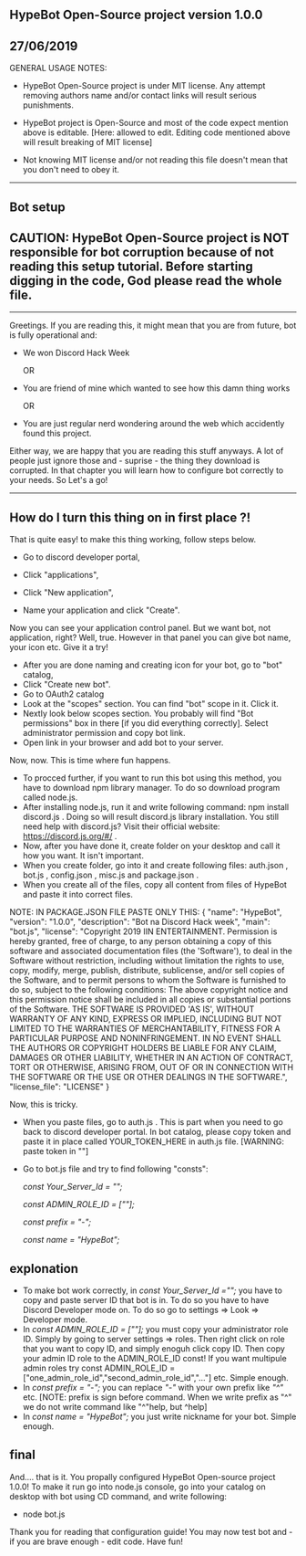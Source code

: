 HypeBot Open-Source project version 1.0.0
-----------------------------------------
27/06/2019
-----------------------------------------

GENERAL USAGE NOTES:
- HypeBot Open-Source project is under MIT license. Any attempt removing authors name and/or contact links will result serious punishments.

- HypeBot project is Open-Source and most of the code expect mention above is editable. [Here: allowed to edit. Editing code mentioned above will result breaking of MIT license]

- Not knowing MIT license and/or not reading this file doesn't mean that you don't need to obey it.
---------------------------------------------------------------------------------------------------------------------------------------------------------------------------------------------------------------------------------------------------------------------------------------------------------------------------------------------------------------------------------------------------------
Bot setup
---------------------------------------------
CAUTION: HypeBot Open-Source project is NOT responsible for bot corruption because of not reading this setup tutorial. Before starting digging in the code, God please read the whole file. 
-----------
---------------------------
Greetings. If you are reading this, it might mean that you are from future, bot is fully operational and:
- We won Discord Hack Week
  
  OR

- You are friend of mine which wanted to see how this damn thing works

  OR


- You are just regular nerd wondering around the web which accidently found this project.

Either way, we are happy that you are reading this stuff anyways. A lot of people just ignore those and - suprise - the thing they download is corrupted. In that chapter you will learn how to configure bot correctly to your needs. So Let's a go!

--------------
How do I turn this thing on in first place ?!
-----

That is quite easy! to make this thing working, follow steps below.


- Go to discord developer portal,

- Click "applications",

- Click "New application",

- Name your application and click "Create".

Now you can see your application control panel. But we want bot, not application, right? Well, true. However in that panel you can give bot name, your icon etc. Give it a try!

- After you are done naming and creating icon for your bot, go to "bot" catalog,
- Click "Create new bot".
- Go to OAuth2 catalog
- Look at the "scopes" section. You can find "bot" scope in it. Click it.
- Nextly look below scopes section. You probably will find "Bot permissions" box in there [if you did everything correctly]. Select administrator permission and copy bot link.
- Open link in your browser and add bot to your server.

Now, now. This is time where fun happens.

- To procced further, if you want to run this bot using this method, you have to download npm library manager. To do so download program called node.js.
- After installing node.js, run it and write following command: npm install discord.js . Doing so will result discord.js library installation. You still need help with discord.js? Visit their official website: https://discord.js.org/#/ .
- Now, after you have done it, create folder on your desktop and call it how you want. It isn't important.
- When you create folder, go into it and create following files: auth.json , bot.js , config.json , misc.js and package.json .
- When you create all of the files, copy all content from files of HypeBot and paste it into correct files.

NOTE: IN PACKAGE.JSON FILE PASTE ONLY THIS:
{
  "name": "HypeBot",
  "version": "1.0.0",
  "description": "Bot na Discord Hack week",
  "main": "bot.js",
  "license": "Copyright 2019 IIN ENTERTAINMENT. Permission is hereby granted, free of charge, to any person obtaining a copy of this software and associated documentation files (the 'Software'), to deal in the Software without restriction, including without limitation the rights to use, copy, modify, merge, publish, distribute, sublicense, and/or sell copies of the Software, and to permit persons to whom the Software is furnished to do so, subject to the following conditions: The above copyright notice and this permission notice shall be included in all copies or substantial portions of the Software. THE SOFTWARE IS PROVIDED 'AS IS', WITHOUT WARRANTY OF ANY KIND, EXPRESS OR IMPLIED, INCLUDING BUT NOT LIMITED TO THE WARRANTIES OF MERCHANTABILITY, FITNESS FOR A PARTICULAR PURPOSE AND NONINFRINGEMENT. IN NO EVENT SHALL THE AUTHORS OR COPYRIGHT HOLDERS BE LIABLE FOR ANY CLAIM, DAMAGES OR OTHER LIABILITY, WHETHER IN AN ACTION OF CONTRACT, TORT OR OTHERWISE, ARISING FROM, OUT OF OR IN CONNECTION WITH THE SOFTWARE OR THE USE OR OTHER DEALINGS IN THE SOFTWARE.",
  "license_file": "LICENSE"
}


Now, this is tricky.

- When you paste files, go to auth.js . This is part when you need to go back to discord developer portal. In bot catalog, please copy token and paste it in place called YOUR_TOKEN_HERE in auth.js file. [WARNING: paste token in ""]
- Go to bot.js file and try to find following "consts":

  _const Your_Server_Id = "";_
  
  _const ADMIN_ROLE_ID = [""];_
  
  _const prefix = "-";_
  
  _const name = "HypeBot";_

explonation
---------

- To make bot work correctly, in _const Your_Server_Id ="";_ you have to copy and paste server ID that bot is in. To do so you have to have Discord Developer mode on. To do so go to settings => Look => Developer mode.
- In _const ADMIN_ROLE_ID = [""];_ you must copy your administrator role ID. Simply by going to server settings => roles. Then right click on role that you want to copy ID, and simply enoguh click copy ID. Then copy your admin ID role to the ADMIN_ROLE_ID const! If you want multipule admin roles try const ADMIN_ROLE_ID = ["one_admin_role_id","second_admin_role_id","..."] etc. Simple enough.
- In _const prefix = "-";_ you can replace _"-"_ with your own prefix like _"^"_ etc. [NOTE: prefix is sign before command. When we write prefix as "^" we do not write command like "^"help, but ^help]
- In _const name = "HypeBot";_ you just write nickname for your bot. Simple enough.

final
----

And.... that is it. You propally configured HypeBot Open-source project 1.0.0! To make it run go into node.js console, go into your catalog on desktop with bot using CD command, and write following:
- node bot.js 

Thank you for reading that configuration guide! You may now test bot and - if you are brave enough - edit code. Have fun!


